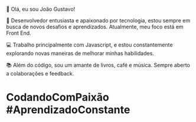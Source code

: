 👋 Olá, eu sou João Gustavo!

🚀 Desenvolvedor entusiasta e apaixonado por tecnologia, estou sempre em busca de novos desafios e aprendizados. Atualmente, meu foco está em Front End.

💻 Trabalho principalmente com Javascript, e estou constantemente explorando novas maneiras de melhorar minhas habilidades.

📚 Além do código, sou um amante de livros, café e música. Sempre aberto a colaborações e feedback.

# CodandoComPaixão #AprendizadoConstante

